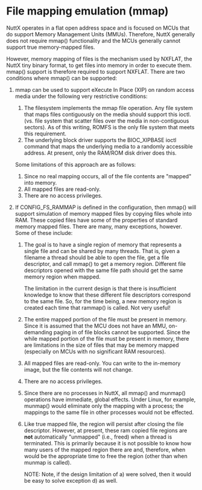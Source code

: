 # File mapping emulation (mmap)

NuttX operates in a flat open address space and is focused on MCUs that
do support Memory Management Units (MMUs). Therefore, NuttX generally
does not require mmap() functionality and the MCUs generally cannot
support true memory-mapped files.

However, memory mapping of files is the mechanism used by NXFLAT, the
NuttX tiny binary format, to get files into memory in order to execute
them. mmap() support is therefore required to support NXFLAT. There are
two conditions where mmap() can be supported:

1.  mmap can be used to support eXecute In Place (XIP) on random access
    media under the following very restrictive conditions:
    
    1.  The filesystem implements the mmap file operation. Any file
        system that maps files contiguously on the media should support
        this ioctl. (vs. file system that scatter files over the media
        in non-contiguous sectors). As of this writing, ROMFS is the
        only file system that meets this requirement.
    2.  The underlying block driver supports the BIOC\_XIPBASE ioctl
        command that maps the underlying media to a randomly accessible
        address. At present, only the RAM/ROM disk driver does this.
    
    Some limitations of this approach are as follows:
    
    1.  Since no real mapping occurs, all of the file contents are
        "mapped" into memory.
    2.  All mapped files are read-only.
    3.  There are no access privileges.

2.  If CONFIG\_FS\_RAMMAP is defined in the configuration, then mmap()
    will support simulation of memory mapped files by copying files
    whole into RAM. These copied files have some of the properties of
    standard memory mapped files. There are many, many exceptions,
    however. Some of these include:
    
    1.  The goal is to have a single region of memory that represents a
        single file and can be shared by many threads. That is, given a
        filename a thread should be able to open the file, get a file
        descriptor, and call mmap() to get a memory region. Different
        file descriptors opened with the same file path should get the
        same memory region when mapped.
        
        The limitation in the current design is that there is
        insufficient knowledge to know that these different file
        descriptors correspond to the same file. So, for the time being,
        a new memory region is created each time that rammap() is
        called. Not very useful\!
    
    2.  The entire mapped portion of the file must be present in memory.
        Since it is assumed that the MCU does not have an MMU,
        on-demanding paging in of file blocks cannot be supported. Since
        the while mapped portion of the file must be present in memory,
        there are limitations in the size of files that may be memory
        mapped (especially on MCUs with no significant RAM resources).
    
    3.  All mapped files are read-only. You can write to the in-memory
        image, but the file contents will not change.
    
    4.  There are no access privileges.
    
    5.  Since there are no processes in NuttX, all mmap() and munmap()
        operations have immediate, global effects. Under Linux, for
        example, munmap() would eliminate only the mapping with a
        process; the mappings to the same file in other processes would
        not be effected.
    
    6.  Like true mapped file, the region will persist after closing the
        file descriptor. However, at present, these ram copied file
        regions are **not** automatically "unmapped" (i.e., freed) when
        a thread is terminated. This is primarily because it is not
        possible to know how many users of the mapped region there are
        and, therefore, when would be the appropriate time to free the
        region (other than when munmap is called).
        
        NOTE: Note, if the design limitation of a) were solved, then it
        would be easy to solve exception d) as well.

